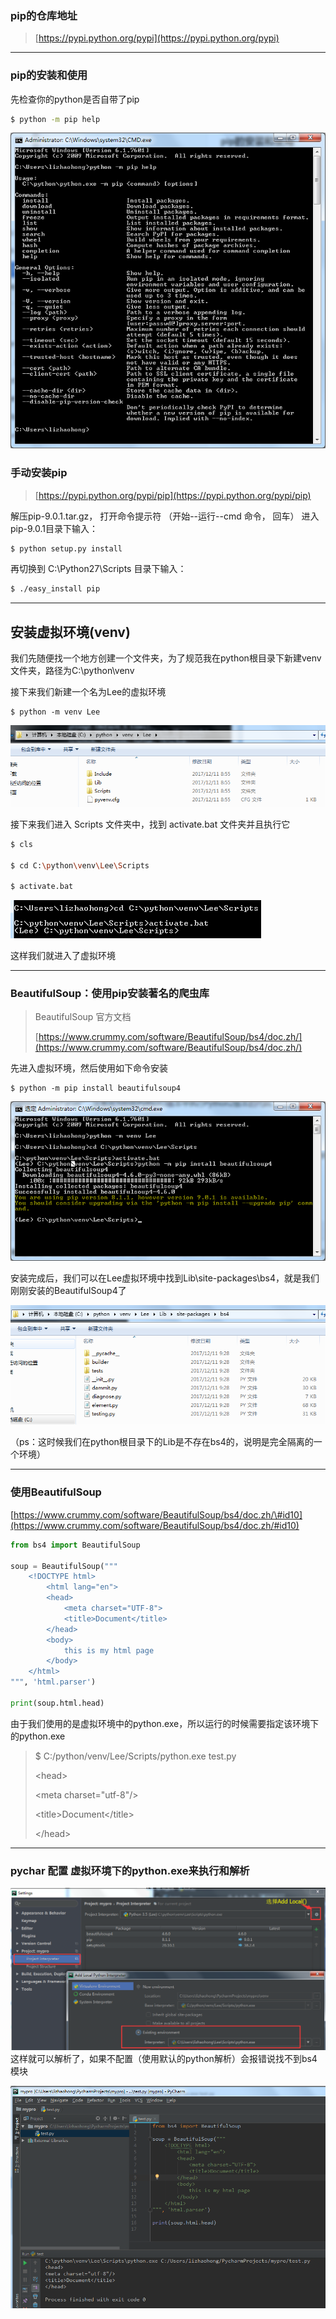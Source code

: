 ### pip的仓库地址

> [https://pypi.python.org/pypi](https://pypi.python.org/pypi)

---

### pip的安装和使用

先检查你的python是否自带了pip

```bash
$ python -m pip help
```

![](/assets/124123import.png)

### 手动安装pip

> [https://pypi.python.org/pypi/pip](https://pypi.python.org/pypi/pip)

解压pip-9.0.1.tar.gz， 打开命令提示符 （开始--运行--cmd 命令， 回车） 进入 pip-9.0.1目录下输入：

```bash
$ python setup.py install
```

再切换到 C:\Python27\Scripts 目录下输入：

```bash
$ ./easy_install pip
```

---

## 安装虚拟环境\(venv\)

我们先随便找一个地方创建一个文件夹，为了规范我在python根目录下新建venv文件夹，路径为C:\python\venv

接下来我们新建一个名为Lee的虚拟环境

```
$ python -m venv Lee
```

![](/assets/124245import.png)

接下来我们进入 Scripts 文件夹中，找到 activate.bat 文件夹并且执行它

```bash
$ cls

$ cd C:\python\venv\Lee\Scripts

$ activate.bat
```

![](/assets/1435324import.png)

这样我们就进入了虚拟环境

---

### BeautifulSoup：使用pip安装著名的爬虫库

> BeautifulSoup 官方文档
>
> [https://www.crummy.com/software/BeautifulSoup/bs4/doc.zh/](https://www.crummy.com/software/BeautifulSoup/bs4/doc.zh/)

先进入虚拟环境，然后使用如下命令安装

```
$ python -m pip install beautifulsoup4
```

![](/assets/12341234234import.png)

安装完成后，我们可以在Lee虚拟环境中找到Lib\site-packages\bs4，就是我们刚刚安装的BeautifulSoup4了

![](/assets/13123123123import.png)

（ps：这时候我们在python根目录下的Lib是不存在bs4的，说明是完全隔离的一个环境）

---

### 使用BeautifulSoup

[https://www.crummy.com/software/BeautifulSoup/bs4/doc.zh/\#id10](https://www.crummy.com/software/BeautifulSoup/bs4/doc.zh/#id10)

```py
from bs4 import BeautifulSoup

soup = BeautifulSoup("""
    <!DOCTYPE html>
        <html lang="en">
        <head>
            <meta charset="UTF-8">
            <title>Document</title>
        </head>
        <body>
            this is my html page
        </body>
    </html>
""", 'html.parser')

print(soup.html.head)
```

由于我们使用的是虚拟环境中的python.exe，所以运行的时候需要指定该环境下的python.exe

> $ C:/python/venv/Lee/Scripts/python.exe test.py
>
> &lt;head&gt;
>
> &lt;meta charset="utf-8"/&gt;
>
> &lt;title&gt;Document&lt;/title&gt;
>
> &lt;/head&gt;

---

### pychar 配置 虚拟环境下的python.exe来执行和解析

![](/assets/15123123123import.png)这样就可以解析了，如果不配置（使用默认的python解析）会报错说找不到bs4模块

![](/assets/3524625626import.png)

